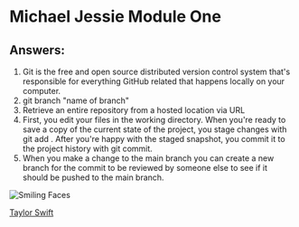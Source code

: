 # Michael Jessie Module One

## Answers:

1. Git is the free and open source distributed version control system that's responsible for everything GitHub
related that happens locally on your computer.
2. git branch "name of branch"
3. Retrieve an entire repository from a hosted location via URL
4. First, you edit your files in the working directory. When you're ready to save a copy of the current state of the project, you stage changes with git add . After you're happy with the staged snapshot, you commit it to the project history with git commit.
5. When you make a change to the main branch you can create a new branch for the commit to be reviewed by someone else to see if it should be pushed to the main branch.


![Smiling Faces](https://images.pexels.com/photos/207983/pexels-photo-207983.jpeg?auto=compress&cs=tinysrgb&w=1260&h=750&dpr=2)


[Taylor Swift](https://www.youtube.com/watch?v=b1kbLwvqugk)
